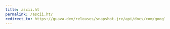 ```yaml
---
title: ascii.ht
permalink: /ascii.ht/
redirect_to: https://guava.dev/releases/snapshot-jre/api/docs/com/google/common/base/Ascii.html#HT
---
```

